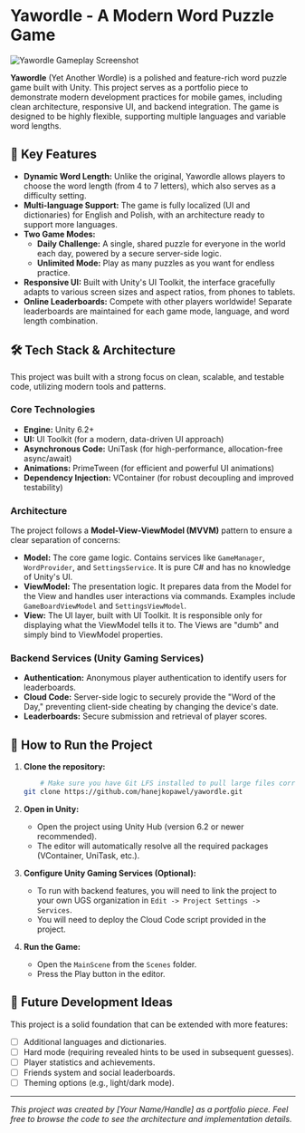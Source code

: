 # Yawordle - A Modern Word Puzzle Game

![Yawordle Gameplay Screenshot](https://via.placeholder.com/800x450.png?text=Gameplay+Screenshot+Here)
<!-- TODO: Zastąp powyższy link zrzutem ekranu z Twojej gry! -->

**Yawordle** (Yet Another Wordle) is a polished and feature-rich word puzzle game built with Unity. This project serves as a portfolio piece to demonstrate modern development practices for mobile games, including clean architecture, responsive UI, and backend integration. The game is designed to be highly flexible, supporting multiple languages and variable word lengths.

## 🌟 Key Features

*   **Dynamic Word Length:** Unlike the original, Yawordle allows players to choose the word length (from 4 to 7 letters), which also serves as a difficulty setting.
*   **Multi-language Support:** The game is fully localized (UI and dictionaries) for English and Polish, with an architecture ready to support more languages.
*   **Two Game Modes:**
    *   **Daily Challenge:** A single, shared puzzle for everyone in the world each day, powered by a secure server-side logic.
    *   **Unlimited Mode:** Play as many puzzles as you want for endless practice.
*   **Responsive UI:** Built with Unity's UI Toolkit, the interface gracefully adapts to various screen sizes and aspect ratios, from phones to tablets.
*   **Online Leaderboards:** Compete with other players worldwide! Separate leaderboards are maintained for each game mode, language, and word length combination.

## 🛠️ Tech Stack & Architecture

This project was built with a strong focus on clean, scalable, and testable code, utilizing modern tools and patterns.

### Core Technologies
*   **Engine:** Unity 6.2+ 
*   **UI:** UI Toolkit (for a modern, data-driven UI approach)
*   **Asynchronous Code:** UniTask (for high-performance, allocation-free async/await)
*   **Animations:** PrimeTween (for efficient and powerful UI animations)
*   **Dependency Injection:** VContainer (for robust decoupling and improved testability)

### Architecture
The project follows a **Model-View-ViewModel (MVVM)** pattern to ensure a clear separation of concerns:

*   **Model:** The core game logic. Contains services like `GameManager`, `WordProvider`, and `SettingsService`. It is pure C# and has no knowledge of Unity's UI.
*   **ViewModel:** The presentation logic. It prepares data from the Model for the View and handles user interactions via commands. Examples include `GameBoardViewModel` and `SettingsViewModel`.
*   **View:** The UI layer, built with UI Toolkit. It is responsible only for displaying what the ViewModel tells it to. The Views are "dumb" and simply bind to ViewModel properties.

### Backend Services (Unity Gaming Services)
*   **Authentication:** Anonymous player authentication to identify users for leaderboards.
*   **Cloud Code:** Server-side logic to securely provide the "Word of the Day," preventing client-side cheating by changing the device's date.
*   **Leaderboards:** Secure submission and retrieval of player scores.

## 🚀 How to Run the Project

1.  **Clone the repository:**

    ```bash
        # Make sure you have Git LFS installed to pull large files correctly.
    git clone https://github.com/hanejkopawel/yawordle.git
    ```
    
2.  **Open in Unity:**
    *   Open the project using Unity Hub (version 6.2 or newer recommended).
    *   The editor will automatically resolve all the required packages (VContainer, UniTask, etc.).
3.  **Configure Unity Gaming Services (Optional):**
    *   To run with backend features, you will need to link the project to your own UGS organization in `Edit -> Project Settings -> Services`.
    *   You will need to deploy the Cloud Code script provided in the project.
4.  **Run the Game:**
    *   Open the `MainScene` from the `Scenes` folder.
    *   Press the Play button in the editor.

## 📜 Future Development Ideas

This project is a solid foundation that can be extended with more features:
*   [ ] Additional languages and dictionaries.
*   [ ] Hard mode (requiring revealed hints to be used in subsequent guesses).
*   [ ] Player statistics and achievements.
*   [ ] Friends system and social leaderboards.
*   [ ] Theming options (e.g., light/dark mode).

---

*This project was created by [Your Name/Handle] as a portfolio piece. Feel free to browse the code to see the architecture and implementation details.*
